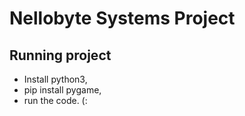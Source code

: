 # Nellobyte Systems Project

## Running project

* Install python3,
* pip install pygame,
* run the code. (:
